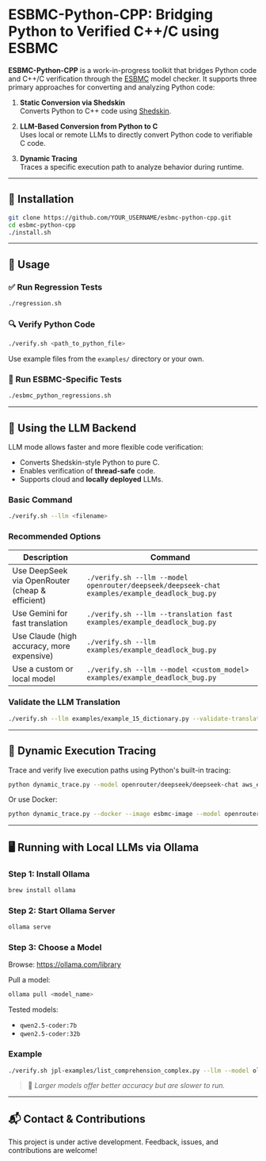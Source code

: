# ESBMC-Python-CPP: Bridging Python to Verified C++/C using ESBMC

**ESBMC-Python-CPP** is a work-in-progress toolkit that bridges Python code and C++/C verification through the [ESBMC](https://esbmc.org/) model checker. It supports three primary approaches for converting and analyzing Python code:

1. **Static Conversion via Shedskin**  
   Converts Python to C++ code using [Shedskin](https://github.com/shedskin/shedskin).

2. **LLM-Based Conversion from Python to C**  
   Uses local or remote LLMs to directly convert Python code to verifiable C code.

3. **Dynamic Tracing**  
   Traces a specific execution path to analyze behavior during runtime.

---

## 🔧 Installation

```bash
git clone https://github.com/YOUR_USERNAME/esbmc-python-cpp.git
cd esbmc-python-cpp
./install.sh
```

---

## 🚀 Usage

### ✅ Run Regression Tests

```bash
./regression.sh
```

### 🔍 Verify Python Code

```bash
./verify.sh <path_to_python_file>
```

Use example files from the `examples/` directory or your own.

### 🥪 Run ESBMC-Specific Tests

```bash
./esbmc_python_regressions.sh
```

---

## 🤖 Using the LLM Backend

LLM mode allows faster and more flexible code verification:

- Converts Shedskin-style Python to pure C.
- Enables verification of **thread-safe** code.
- Supports cloud and **locally deployed** LLMs.

### Basic Command

```bash
./verify.sh --llm <filename>
```

### Recommended Options

| Description | Command |
|------------|---------|
| Use DeepSeek via OpenRouter (cheap & efficient) | `./verify.sh --llm --model openrouter/deepseek/deepseek-chat examples/example_deadlock_bug.py` |
| Use Gemini for fast translation | `./verify.sh --llm --translation fast examples/example_deadlock_bug.py` |
| Use Claude (high accuracy, more expensive) | `./verify.sh --llm examples/example_deadlock_bug.py` |
| Use a custom or local model | `./verify.sh --llm --model <custom_model> examples/example_deadlock_bug.py` |

### Validate the LLM Translation

```bash
./verify.sh --llm examples/example_15_dictionary.py --validate-translation
```

---

## 🧵 Dynamic Execution Tracing

Trace and verify live execution paths using Python's built-in tracing:

```bash
python dynamic_trace.py --model openrouter/deepseek/deepseek-chat aws_examples/chalice_awsclient.py
```

Or use Docker:

```bash
python dynamic_trace.py --docker --image esbmc-image --model openrouter/deepseek/deepseek-chat aws_examples/chalice_awsclient.py
```

---

## 🖥️ Running with Local LLMs via Ollama

### Step 1: Install Ollama

```bash
brew install ollama
```

### Step 2: Start Ollama Server

```bash
ollama serve
```

### Step 3: Choose a Model

Browse: https://ollama.com/library

Pull a model:

```bash
ollama pull <model_name>
```

Tested models:
- `qwen2.5-coder:7b`
- `qwen2.5-coder:32b`

### Example

```bash
./verify.sh jpl-examples/list_comprehension_complex.py --llm --model ollama_chat/qwen2.5-coder:32b --direct
```

> 📁 *Larger models offer better accuracy but are slower to run.*

---

## 📬 Contact & Contributions

This project is under active development. Feedback, issues, and contributions are welcome!


